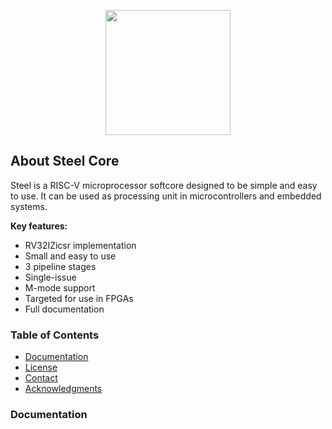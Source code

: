 <p align="center">
  <img width="200" src="https://user-images.githubusercontent.com/22325319/85179004-38513880-b256-11ea-9a1a-4d204183bb13.png">
</p>
<h2 align="left">About Steel Core</h2>

Steel is a RISC-V microprocessor softcore designed to be simple and easy to use. It can be used as processing unit in microcontrollers and embedded systems.

**Key features:**
* RV32IZicsr implementation
* Small and easy to use
* 3 pipeline stages
* Single-issue
* M-mode support
* Targeted for use in FPGAs
* Full documentation

<!-- TABLE OF CONTENTS -->
### Table of Contents

* [Documentation](#about-the-project)
* [License](#dependencies)
* [Contact](#contact)
* [Acknowledgments](#acknowledgments)

### Documentation

